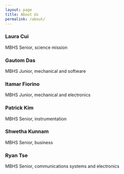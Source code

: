 ```yaml
---
layout: page
title: About Us
permalink: /about/
---
```


### Laura Cui
MBHS Senior, science mission

### Gautom Das
MBHS Junior, mechanical and software

### Itamar Fiorino
MBHS Junior, mechanical and electronics

### Patrick Kim
MBHS Senior, instrumentation

### Shwetha Kunnam
MBHS Senior, business

### Ryan Tse
MBHS Senior, communications systems and electronics

